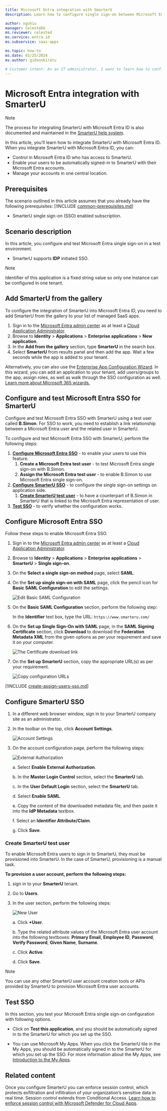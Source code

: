 ```yaml
---
title: Microsoft Entra integration with SmarterU
description: Learn how to configure single sign-on between Microsoft Entra ID and SmarterU.

author: nguhiu
manager: CelesteDG
ms.reviewer: celested
ms.service: entra-id
ms.subservice: saas-apps

ms.topic: how-to
ms.date: 03/25/2024
ms.author: gideonkiratu

# Customer intent: As an IT administrator, I want to learn how to configure single sign-on between Microsoft Entra ID and SmarterU so that I can control who has access to SmarterU, enable automatic sign-in with Microsoft Entra accounts, and manage my accounts in one central location.
---
```

# Microsoft Entra integration with SmarterU

> [!NOTE]
> The process for integrating SmarterU with Microsoft Entra ID is also documented and maintained in the [SmarterU help system](https://support.smarteru.com/docs/sso-azure-active-directory).

In this article,  you'll learn how to integrate SmarterU with Microsoft Entra ID. When you integrate SmarterU with Microsoft Entra ID, you can:

* Control in Microsoft Entra ID who has access to SmarterU.
* Enable your users to be automatically signed-in to SmarterU with their Microsoft Entra accounts.
* Manage your accounts in one central location.

## Prerequisites
The scenario outlined in this article assumes that you already have the following prerequisites:
[!INCLUDE [common-prerequisites.md](~/identity/saas-apps/includes/common-prerequisites.md)]
* SmarterU single sign-on (SSO) enabled subscription.

## Scenario description

In this article,  you configure and test Microsoft Entra single sign-on in a test environment.

* SmarterU supports **IDP** initiated SSO.

> [!NOTE]
> Identifier of this application is a fixed string value so only one instance can be configured in one tenant.

## Add SmarterU from the gallery

To configure the integration of SmarterU into Microsoft Entra ID, you need to add SmarterU from the gallery to your list of managed SaaS apps.

1. Sign in to the [Microsoft Entra admin center](https://entra.microsoft.com) as at least a [Cloud Application Administrator](~/identity/role-based-access-control/permissions-reference.md#cloud-application-administrator).
1. Browse to **Identity** > **Applications** > **Enterprise applications** > **New application**.
1. In the **Add from the gallery** section, type **SmarterU** in the search box.
1. Select **SmarterU** from results panel and then add the app. Wait a few seconds while the app is added to your tenant.

 Alternatively, you can also use the [Enterprise App Configuration Wizard](https://portal.office.com/AdminPortal/home?Q=Docs#/azureadappintegration). In this wizard, you can add an application to your tenant, add users/groups to the app, assign roles, as well as walk through the SSO configuration as well. [Learn more about Microsoft 365 wizards.](/microsoft-365/admin/misc/azure-ad-setup-guides)

<a name='configure-and-test-azure-ad-sso-for-smarteru'></a>

## Configure and test Microsoft Entra SSO for SmarterU

Configure and test Microsoft Entra SSO with SmarterU using a test user called **B.Simon**. For SSO to work, you need to establish a link relationship between a Microsoft Entra user and the related user in SmarterU.

To configure and test Microsoft Entra SSO with SmarterU, perform the following steps:

1. **[Configure Microsoft Entra SSO](#configure-azure-ad-sso)** - to enable your users to use this feature.
    1. **Create a Microsoft Entra test user** - to test Microsoft Entra single sign-on with B.Simon.
    1. **Assign the Microsoft Entra test user** - to enable B.Simon to use Microsoft Entra single sign-on.
1. **[Configure SmarterU SSO](#configure-smarteru-sso)** - to configure the single sign-on settings on application side.
    1. **[Create SmarterU test user](#create-smarteru-test-user)** - to have a counterpart of B.Simon in SmarterU that is linked to the Microsoft Entra representation of user.
1. **[Test SSO](#test-sso)** - to verify whether the configuration works.

<a name='configure-azure-ad-sso'></a>

## Configure Microsoft Entra SSO

Follow these steps to enable Microsoft Entra SSO.

1. Sign in to the [Microsoft Entra admin center](https://entra.microsoft.com) as at least a [Cloud Application Administrator](~/identity/role-based-access-control/permissions-reference.md#cloud-application-administrator).
1. Browse to **Identity** > **Applications** > **Enterprise applications** > **SmarterU** > **Single sign-on**.
1. On the **Select a single sign-on method** page, select **SAML**.
1. On the **Set up single sign-on with SAML** page, click the pencil icon for **Basic SAML Configuration** to edit the settings.

   ![Edit Basic SAML Configuration](common/edit-urls.png)

1. On the **Basic SAML Configuration** section, perform the following step:

    In the **Identifier** text box, type the URL:
    `https://www.smarteru.com/`

1. On the **Set up Single Sign-On with SAML** page, in the **SAML Signing Certificate** section, click **Download** to download the **Federation Metadata XML** from the given options as per your requirement and save it on your computer.

	![The Certificate download link](common/metadataxml.png)

6. On the **Set up SmarterU** section, copy the appropriate URL(s) as per your requirement.

	![Copy configuration URLs](common/copy-configuration-urls.png)

<a name='create-an-azure-ad-test-user'></a>

[!INCLUDE [create-assign-users-sso.md](~/identity/saas-apps/includes/create-assign-users-sso.md)]

## Configure SmarterU SSO

1. In a different web browser window, sign in to your SmarterU company site as an administrator.

1. In the toolbar on the top, click **Account Settings**.

    ![Account Settings](./media/smarteru-tutorial/settings.png)

1. On the account configuration page, perform the following steps:

    ![External Authorization](./media/smarteru-tutorial/configuration.png) 

    a. Select **Enable External Authorization**.
  
    b. In the **Master Login Control** section, select the **SmarterU** tab.
  
    c. In the **User Default Login** section, select the **SmarterU** tab.
  
    d. Select **Enable SAML**.
  
    e. Copy the content of the downloaded metadata file, and then paste it into the **IdP Metadata** textbox.

    f. Select an **Identifier Attribute/Claim**.
  
    g. Click **Save**.

### Create SmarterU test user

To enable Microsoft Entra users to sign in to SmarterU, they must be provisioned into SmarterU. In the case of SmarterU, provisioning is a manual task.

**To provision a user account, perform the following steps:**

1. sign in to your **SmarterU** tenant.

1. Go to **Users**.

1. In the user section, perform the following steps:

    ![New User](./media/smarteru-tutorial/add-user.png)  

	a. Click **+User**.

	b. Type the related attribute values of the Microsoft Entra user account into the following textboxes: **Primary Email**, **Employee ID**, **Password**, **Verify Password**, **Given Name**, **Surname**.

	c. Click **Active**.

	d. Click **Save**.

> [!NOTE]
> You can use any other SmarterU user account creation tools or APIs provided by SmarterU to provision Microsoft Entra user accounts.

## Test SSO

In this section, you test your Microsoft Entra single sign-on configuration with following options.

* Click on **Test this application**, and you should be automatically signed in to the SmarterU for which you set up the SSO.

* You can use Microsoft My Apps. When you click the SmarterU tile in the My Apps, you should be automatically signed in to the SmarterU for which you set up the SSO. For more information about the My Apps, see [Introduction to the My Apps](https://support.microsoft.com/account-billing/sign-in-and-start-apps-from-the-my-apps-portal-2f3b1bae-0e5a-4a86-a33e-876fbd2a4510).

## Related content

Once you configure SmarterU you can enforce session control, which protects exfiltration and infiltration of your organization’s sensitive data in real time. Session control extends from Conditional Access. [Learn how to enforce session control with Microsoft Defender for Cloud Apps](/cloud-app-security/proxy-deployment-aad).
